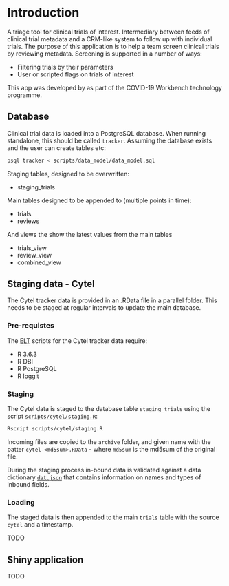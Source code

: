 # Introduction

A triage tool for clinical trials of interest. Intermediary between feeds of clinical trial metadata and a CRM-like system to follow up with individual trials. The purpose of this application is to help a team screen clinical trials by reviewing metadata. Screening is supported in a number of ways:

- Filtering trials by their parameters
- User or scripted flags on trials of interest

This app was developed by as part of the COVID-19 Workbench technology programme.

## Database

Clinical trial data is loaded into a PostgreSQL database. When running standalone, this should be called `tracker`. Assuming the database exists and the user can create tables etc:
```sh
psql tracker < scripts/data_model/data_model.sql
```

Staging tables, designed to be overwritten:

- staging_trials

Main tables designed to be appended to (multiple points in time):

- trials
- reviews

And views the show the latest values from the main tables 

- trials_view
- review_view
- combined_view

## Staging data - Cytel

The Cytel tracker data is provided in an .RData file in a parallel folder. This needs to be staged at regular intervals to update the main database.

### Pre-requistes

The [ELT](https://en.wikipedia.org/wiki/Extract,_load,_transform) scripts for the Cytel tracker data require:

- R 3.6.3
- R DBI
- R PostgreSQL
- R loggit

### Staging

The Cytel data is staged to the database table `staging_trials` using the script [`scripts/cytel/staging.R`](./scripts/cytel/staging.R):

```sh
Rscript scripts/cytel/staging.R
```
Incoming files are copied to the `archive` folder, and given name with the patter `cytel-<md5sum>.RData` - where `md5sum` is the md5sum of the original file.

During the staging process in-bound data is validated against a data dictionary [`dat.json`](./scripts/cytel/dat.json) that contains information on names and types of inbound fields.

### Loading

The staged data is then appended to the main `trials` table with the source `cytel` and a timestamp.

TODO

## Shiny application

TODO
